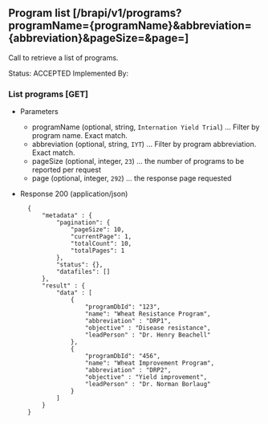 ## Program list [/brapi/v1/programs?programName={programName}&abbreviation={abbreviation}&pageSize=&page=]
Call to retrieve a list of programs.

Status: ACCEPTED
Implemented By:

### List programs [GET]

+ Parameters
    + programName (optional, string, `Internation Yield Trial`) ... Filter by program name. Exact match.
    + abbreviation (optional, string, `IYT`) ... Filter by program abbreviation. Exact match.
    + pageSize (optional, integer, `23`) ... the number of programs to be reported per request
    + page (optional, integer, `292`) ... the response page requested

+ Response 200 (application/json)
        
        {
            "metadata" : {
                "pagination": {
                    "pageSize": 10,
                    "currentPage": 1,
                    "totalCount": 10,
                    "totalPages": 1
                },
                "status": {},
                "datafiles": []
            },
            "result" : {
                "data" : [
                    {
                        "programDbId": "123",
                        "name": "Wheat Resistance Program",
                        "abbreviation" : "DRP1",
                        "objective" : "Disease resistance",
                        "leadPerson" : "Dr. Henry Beachell"
                    },
                    {
                        "programDbId": "456",
                        "name": "Wheat Improvement Program",
                        "abbreviation" : "DRP2",
                        "objective" : "Yield improvement",
                        "leadPerson" : "Dr. Norman Borlaug"
                    }
                ]
            }
        }
    
